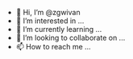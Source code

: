 - 👋 Hi, I’m @zgwivan
- 👀 I’m interested in ...
- 🌱 I’m currently learning ...
- 💞️ I’m looking to collaborate on ...
- 📫 How to reach me ...

<!---
zgwivan/zgwivan is a ✨ special ✨ repository because its `README.md` (this file) appears on your GitHub profile.
You can click the Preview link to take a look at your changes.
--->
